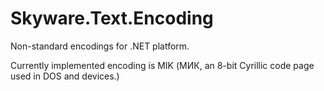 # Skyware.Text.Encoding

Non-standard encodings for .NET platform.

Currently implemented encoding is MIK (МИК, an 8-bit Cyrillic code page used in DOS and devices.)
